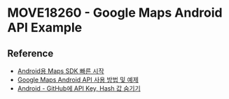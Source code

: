 # MOVE18260 - Google Maps Android API Example

## Reference

- [Android용 Maps SDK 빠른 시작](https://developers.google.com/maps/documentation/android-sdk/start?hl=ko)
- [Google Maps Android API 사용 방법 및 예제](https://webnautes.tistory.com/647)
- [Android - GitHub에 API Key, Hash 값 숨기기](https://pangseyoung.tistory.com/entry/Android-GitHub%EC%97%90-API-Key-Hash-%EA%B0%92-%EC%88%A8%EA%B8%B0%EA%B8%B0#:~:text=2.-,local.properties,%EA%B0%92%EB%93%B1%20%EB%8D%B0%EC%9D%B4%ED%84%B0%EB%A5%BC%20%EC%84%A0%EC%96%B8%ED%95%B4%EC%A4%8D%EB%8B%88%EB%8B%A4.)
